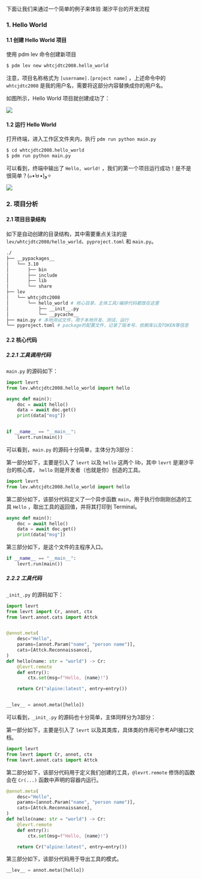 下面让我们来通过一个简单的例子来体验 潮汐平台的开发流程

### 1. Hello World

#### 1.1 创建 Hello World 项目

使用 pdm lev 命令创建新项目

```bash
$ pdm lev new whtcjdtc2008.hello_world
```

注意，项目名称格式为 `[username].[project name]` ，上述命令中的 `whtcjdtc2008` 是我的用户名，需要将这部分内容替换成你的用户名。

如图所示，Hello World 项目就创建成功了：

![](https://levimg.s3.cn-northwest-1.amazonaws.com.cn/x/%E6%88%AA%E5%B1%8F2022-05-25+06.46.31.png)

#### 1.2 运行 Hello World

打开终端，进入工作区文件夹内，执行 `pdm run python main.py`

```bash
$ cd whtcjdtc2008.hello_world
$ pdm run python main.py
```

可以看到，终端中输出了 `Hello, world!` ，我们的第一个项目运行成功！是不是很简单？(๑•̀ㅂ•́)و✧

![](https://levimg.s3.cn-northwest-1.amazonaws.com.cn/x/%E6%88%AA%E5%B1%8F2022-05-25+06.56.29.png)

### 2. 项目分析

#### 2.1 项目目录结构

如下是自动创建的目录结构，其中需要重点关注的是 `lev/whtcjdtc2008/hello_world`、`pyproject.toml` 和 `main.py`。

```bash
./
├── __pypackages__
│   └── 3.10
│       ├── bin
│       ├── include
│       ├── lib
│       └── share
├── lev
│   └── whtcjdtc2008
│       └── hello_world # 核心目录，主体工具/编排代码都放在这里
│           ├── __init__.py
│           └── __pycache__
├── main.py # 本地测试文件，用于本地开发、测试、运行
└── pyproject.toml # package的配置文件，记录了版本号、依赖库以及TOKEN等信息
```

#### 2.2 核心代码

##### 2.2.1 工具调用代码

`main.py` 的源码如下：

```python
import levrt
from lev.whtcjdtc2008.hello_world import hello

async def main():
    doc = await hello()
    data = await doc.get()
    print(data["msg"])


if __name__ == "__main__":
    levrt.run(main())
```

可以看到，`main.py` 的源码十分简单，主体分为3部分：

第一部分如下，主要是引入了 `levrt` 以及 `hello` 这两个 lib，其中 `levrt` 是潮汐平台的核心库， `hello` 则是开发者（也就是你）创造的工具。

```python
import levrt
from lev.whtcjdtc2008.hello_world import hello
```

第二部分如下，该部分代码定义了一个异步函数 `main`，用于执行你刚刚创造的工具 `Hello` ，取出工具的返回值，并将其打印到 Terminal。
```python
async def main():
    doc = await hello()
    data = await doc.get()
    print(data["msg"])
```

第三部分如下，是这个文件的主程序入口。
```python
if __name__ == "__main__":
    levrt.run(main())
```

##### 2.2.2 工具代码

`_init_.py` 的源码如下：

```python
import levrt
from levrt import Cr, annot, ctx
from levrt.annot.cats import Attck


@annot.meta(
    desc="Hello",
    params=[annot.Param("name", "person name")],
    cats=[Attck.Reconnaissance],
)
def hello(name: str = "world") -> Cr:
    @levrt.remote
    def entry():
        ctx.set(msg=f"Hello, {name}!")

    return Cr("alpine:latest", entry=entry())


__lev__ = annot.meta([hello])
```

可以看到，`_init_.py` 的源码也十分简单，主体同样分为3部分：

第一部分如下，主要是引入了 `levrt` 以及其类库，具体类的作用可参考API接口文档。

```python
import levrt
from levrt import Cr, annot, ctx
from levrt.annot.cats import Attck
```

第二部分如下，该部分代码用于定义我们创建的工具，`@levrt.remote` 修饰的函数会在 `Cr(...)` 函数中声明的容器内运行。

```python
@annot.meta(
    desc="Hello",
    params=[annot.Param("name", "person name")],
    cats=[Attck.Reconnaissance],
)
def hello(name: str = "world") -> Cr:
    @levrt.remote
    def entry():
        ctx.set(msg=f"Hello, {name}!")

    return Cr("alpine:latest", entry=entry())
```

第三部分如下，该部分代码用于导出工具的模式。

```python
__lev__ = annot.meta([hello])
```
